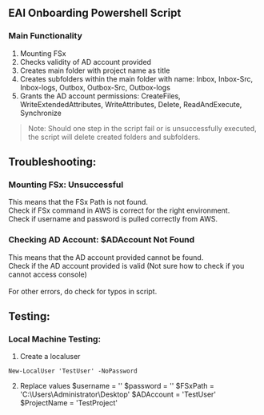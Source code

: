 ## EAI Onboarding Powershell Script
### Main Functionality
1. Mounting FSx
2. Checks validity of AD account provided
3. Creates main folder with project name as title
4. Creates subfolders within the main folder with name: Inbox, Inbox-Src, Inbox-logs, Outbox, Outbox-Src, Outbox-logs
5. Grants the AD account permissions: CreateFiles, WriteExtendedAttributes, WriteAttributes, Delete, ReadAndExecute, Synchronize

> Note: Should one step in the script fail or is unsuccessfully executed, the script will delete created folders and subfolders.


## Troubleshooting:
### Mounting FSx: Unsuccessful
This means that the FSx Path is not found. <br>
Check if FSx command in AWS is correct for the right environment.<br>
Check if username and password is pulled correctly from AWS.<br>

### Checking AD Account: $ADAccount Not Found 
This means that the AD account provided cannot be found.<br>
Check if the AD account provided is valid (Not sure how to check if you cannot access console)<br>
<br>
For other errors, do check for typos in script.

## Testing:
### Local Machine Testing:
1. Create a localuser
```
New-LocalUser 'TestUser' -NoPassword
```
2. Replace values
$username = ''
$password = ''
$FSxPath = 'C:\Users\Administrator\Desktop'
$ADAccount = 'TestUser'
$ProjectName = 'TestProject'
